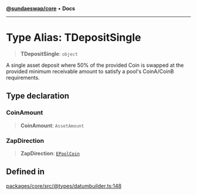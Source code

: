 [**@sundaeswap/core**](../../README.md) • **Docs**

***

# Type Alias: TDepositSingle

> **TDepositSingle**: `object`

A single asset deposit where 50% of the provided Coin is swapped at the provided minimum
receivable amount to satisfy a pool's CoinA/CoinB requirements.

## Type declaration

### CoinAmount

> **CoinAmount**: `AssetAmount`

### ZapDirection

> **ZapDirection**: [`EPoolCoin`](../enumerations/EPoolCoin.md)

## Defined in

[packages/core/src/@types/datumbuilder.ts:148](https://github.com/SundaeSwap-finance/sundae-sdk/blob/main/packages/core/src/@types/datumbuilder.ts#L148)
